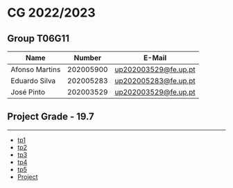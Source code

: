# CG 2022/2023

## Group T06G11

| Name             | Number    | E-Mail               |
| ---------------- | --------- | -------------------- |
| Afonso Martins   | 202005900 | up202003529@fe.up.pt |
| Eduardo Silva    | 202005283 | up202005283@fe.up.pt |
| José Pinto       | 202003529 | up202003529@fe.up.pt |

## Project Grade - 19.7

----

  - [tp1](tp1/README.md)
  - [tp2](tp2/README.md)
  - [tp3](tp3/README.md)
  - [tp4](tp4/README.md)
  - [tp5](tp5/README.md)
  - [Project](project/README.md)
